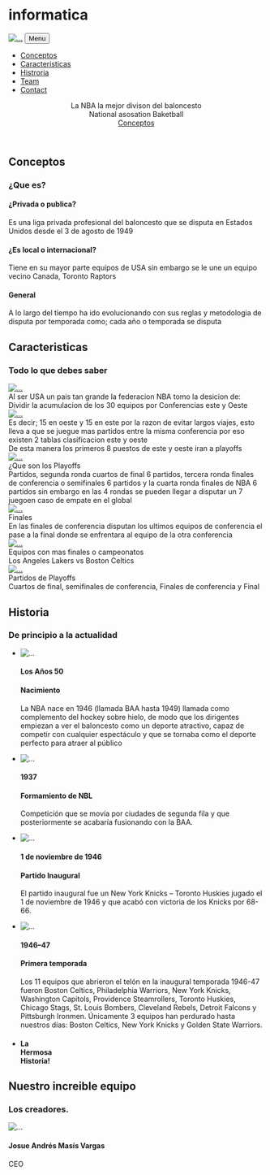 # informatica
<!DOCTYPE html>
<html lang="en">
    <head>
        <meta charset="utf-8" />
        <meta name="viewport" content="width=device-width, initial-scale=1, shrink-to-fit=no" />
        <meta name="description" content="" />
        <meta name="author" content="" />
        <title>Mi sitio deportivo</title>
        <!-- Favicon-->
        <link rel="icon" type="image/x-icon" href="assets/favicon.ico" />
        <!-- Font Awesome icons (free version)-->
        <script src="https://use.fontawesome.com/releases/v5.15.4/js/all.js" crossorigin="anonymous"></script>
        <!-- Google fonts-->
        <link href="https://fonts.googleapis.com/css?family=Montserrat:400,700" rel="stylesheet" type="text/css" />
        <link href="https://fonts.googleapis.com/css?family=Roboto+Slab:400,100,300,700" rel="stylesheet" type="text/css" />
        <!-- Core theme CSS (includes Bootstrap)-->
        <link href="css/styles.css" rel="stylesheet" />
    </head>
    <body id="page-top">
        <!-- Navigation-->
        <nav class="navbar navbar-expand-lg navbar-dark fixed-top" id="mainNav">
            <div class="container">
                <a class="navbar-brand" href="#page-top"><img src="assets/img/navbar-logo.svg" alt="..." /></a>
                <button class="navbar-toggler" type="button" data-bs-toggle="collapse" data-bs-target="#navbarResponsive" aria-controls="navbarResponsive" aria-expanded="false" aria-label="Toggle navigation">
                    Menu
                    <i class="fas fa-bars ms-1"></i>
                </button>
                <div class="collapse navbar-collapse" id="navbarResponsive">
                    <ul class="navbar-nav text-uppercase ms-auto py-4 py-lg-0">
                        <li class="nav-item"><a class="nav-link" href="#services">Conceptos</a></li>
                        <li class="nav-item"><a class="nav-link" href="#portfolio">Caracteristicas</a></li>
                        <li class="nav-item"><a class="nav-link" href="#about">Histroria</a></li>
                        <li class="nav-item"><a class="nav-link" href="#team">Team</a></li>
                        <li class="nav-item"><a class="nav-link" href="#contact">Contact</a></li>
                    </ul>
                </div>
            </div>
        </nav>
        <!-- Masthead-->
        <header class="masthead">
            <div class="container">
                <div class="masthead-subheading">La NBA la mejor divison del baloncesto</div>
                <div class="masthead-heading text-uppercase">National asosation Baketball</div>
                <a class="btn btn-primary btn-xl text-uppercase" href="#services">Conceptos</a>
            </div>
        </header>
        <!-- Services-->
        <section class="page-section" id="services">
            <div class="container">
                <div class="text-center">
                    <h2 class="section-heading text-uppercase">Conceptos</h2>
                    <h3 class="section-subheading text-muted">¿Que es?</h3>
                </div>
                <div class="row text-center">
                    <div class="col-md-4">
                        <span class="fa-stack fa-4x">
                            <i class="fas fa-circle fa-stack-2x text-primary"></i>
                            <i class="fas fa-shopping-cart fa-stack-1x fa-inverse"></i>
                        </span>
                        <h4 class="my-3">¿Privada o publica?</h4>
                        <p class="text-muted">Es una liga privada profesional del baloncesto que se disputa en Estados Unidos desde el 3 de agosto de 1949</p>
                    </div>
                    <div class="col-md-4">
                        <span class="fa-stack fa-4x">
                            <i class="fas fa-circle fa-stack-2x text-primary"></i>
                            <i class="fas fa-laptop fa-stack-1x fa-inverse"></i>
                        </span>
                        <h4 class="my-3">¿Es local o internacional?</h4>
                        <p class="text-muted">Tiene en su mayor parte equipos de USA sin embargo se le une un equipo vecino Canada, Toronto Raptors</p>
                    </div>
                    <div class="col-md-4">
                        <span class="fa-stack fa-4x">
                            <i class="fas fa-circle fa-stack-2x text-primary"></i>
                            <i class="fas fa-lock fa-stack-1x fa-inverse"></i>
                        </span>
                        <h4 class="my-3">General</h4>
                        <p class="text-muted">A lo largo del tiempo ha ido evolucionando con sus reglas y metodologia de disputa por temporada como; cada año o temporada se disputa </p>
                    </div>
                </div>
            </div>
        </section>
        <!-- Portfolio Grid-->
        <section class="page-section bg-light" id="portfolio">
            <div class="container">
                <div class="text-center">
                    <h2 class="section-heading text-uppercase">Caracteristicas</h2>
                    <h3 class="section-subheading text-muted">Todo lo que debes saber</h3>
                </div>
                <div class="row">
                    <div class="col-lg-4 col-sm-6 mb-4">
                        <!-- Portfolio item 1-->
                        <div class="portfolio-item">
                            <a class="portfolio-link" data-bs-toggle="modal" href="#portfolioModal1">
                                <div class="portfolio-hover">
                                    <div class="portfolio-hover-content"><i class="fas fa-plus fa-3x"></i></div>
                                </div>
                                <img class="img-fluid" src="assets/img/portfolio/1.jpg" alt="..." />
                            </a>
                            <div class="portfolio-caption">
                                <div class="portfolio-caption-heading">Al ser USA un pais tan grande la federacion NBA tomo la desicion de:</div>
                                <div class="portfolio-caption-subheading text-muted">Dividir la acumulacion de los 30 equipos por Conferencias este y Oeste</div>
                            </div>
                        </div>
                    </div>
                    <div class="col-lg-4 col-sm-6 mb-4">
                        <!-- Portfolio item 2-->
                        <div class="portfolio-item">
                            <a class="portfolio-link" data-bs-toggle="modal" href="#portfolioModal2">
                                <div class="portfolio-hover">
                                    <div class="portfolio-hover-content"><i class="fas fa-plus fa-3x"></i></div>
                                </div>
                                <img class="img-fluid" src="assets/img/portfolio/2.jpg" alt="..." />
                            </a>
                            <div class="portfolio-caption">
                                <div class="portfolio-caption-heading">Es decir; 15 en oeste y 15 en este por la razon de evitar largos viajes, esto lleva a que se juegue mas partidos entre la misma conferencia por eso existen 2 tablas clasificacion este y oeste</div>
                                <div class="portfolio-caption-subheading text-muted">De esta manera los primeros 8 puestos de este y oeste iran a playoffs</div>
                            </div>
                        </div>
                    </div>
                    <div class="col-lg-4 col-sm-6 mb-4">
                        <!-- Portfolio item 3-->
                        <div class="portfolio-item">
                            <a class="portfolio-link" data-bs-toggle="modal" href="#portfolioModal3">
                                <div class="portfolio-hover">
                                    <div class="portfolio-hover-content"><i class="fas fa-plus fa-3x"></i></div>
                                </div>
                                <img class="img-fluid" src="assets/img/portfolio/3.jpg" alt="..." />
                            </a>
                            <div class="portfolio-caption">
                                <div class="portfolio-caption-heading">¿Que son los Playoffs</div>
                                <div class="portfolio-caption-subheading text-muted">Partidos, segunda ronda cuartos de final 6 partidos, tercera ronda finales de conferencia o semifinales 6 partidos y la cuarta ronda finales de NBA 6 partidos sin embargo en las 4 rondas se pueden llegar a disputar un 7 juegoen caso de empate en el global</div>
                            </div>
                        </div>
                    </div>
                    <div class="col-lg-4 col-sm-6 mb-4 mb-lg-0">
                        <!-- Portfolio item 4-->
                        <div class="portfolio-item">
                            <a class="portfolio-link" data-bs-toggle="modal" href="#portfolioModal4">
                                <div class="portfolio-hover">
                                    <div class="portfolio-hover-content"><i class="fas fa-plus fa-3x"></i></div>
                                </div>
                                <img class="img-fluid" src="assets/img/portfolio/4.jpg" alt="..." />
                            </a>
                            <div class="portfolio-caption">
                                <div class="portfolio-caption-heading">Finales</div>
                                <div class="portfolio-caption-subheading text-muted">En las finales de conferencia disputan los ultimos equipos de conferencia el pase a la final donde se enfrentara al equipo de la otra conferencia</div>
                            </div>
                        </div>
                    </div>
                    <div class="col-lg-4 col-sm-6 mb-4 mb-sm-0">
                        <!-- Portfolio item 5-->
                        <div class="portfolio-item">
                            <a class="portfolio-link" data-bs-toggle="modal" href="#portfolioModal5">
                                <div class="portfolio-hover">
                                    <div class="portfolio-hover-content"><i class="fas fa-plus fa-3x"></i></div>
                                </div>
                                <img class="img-fluid" src="assets/img/portfolio/5.jpg" alt="..." />
                            </a>
                            <div class="portfolio-caption">
                                <div class="portfolio-caption-heading">Equipos con mas finales o campeonatos</div>
                                <div class="portfolio-caption-subheading text-muted">Los Angeles Lakers vs Boston Celtics</div>
                            </div>
                        </div>
                    </div>
                    <div class="col-lg-4 col-sm-6">
                        <!-- Portfolio item 6-->
                        <div class="portfolio-item">
                            <a class="portfolio-link" data-bs-toggle="modal" href="#portfolioModal6">
                                <div class="portfolio-hover">
                                    <div class="portfolio-hover-content"><i class="fas fa-plus fa-3x"></i></div>
                                </div>
                                <img class="img-fluid" src="assets/img/portfolio/6.jpg" alt="..." />
                            </a>
                            <div class="portfolio-caption">
                                <div class="portfolio-caption-heading">Partidos de Playoffs</div>
                                <div class="portfolio-caption-subheading text-muted">Cuartos de final, semifinales de conferencia, Finales de conferencia y Final</div>
                            </div>
                        </div>
                    </div>
                </div>
            </div>
        </section>
        <!-- About-->
        <section class="page-section" id="about">
            <div class="container">
                <div class="text-center">
                    <h2 class="section-heading text-uppercase">Historia</h2>
                    <h3 class="section-subheading text-muted">De principio a la actualidad</h3>
                </div>
                <ul class="timeline">
                    <li>
                        <div class="timeline-image"><img class="rounded-circle img-fluid" src="assets/img/about/1.jpg" alt="..." /></div>
                        <div class="timeline-panel">
                            <div class="timeline-heading">
                                <h4>Los Años 50</h4>
                                <h4 class="subheading">Nacimiento</h4>
                            </div>
                            <div class="timeline-body"><p class="text-muted">La NBA nace en 1946 (llamada BAA hasta 1949) llamada como complemento del hockey sobre hielo, de modo que los dirigentes empiezan a ver el baloncesto como un deporte atractivo, capaz de competir con cualquier espectáculo y que se tornaba como el deporte perfecto para atraer al público</p></div>
                        </div>
                    </li>
                    <li class="timeline-inverted">
                        <div class="timeline-image"><img class="rounded-circle img-fluid" src="assets/img/about/2.jpg" alt="..." /></div>
                        <div class="timeline-panel">
                            <div class="timeline-heading">
                                <h4>1937</h4>
                                <h4 class="subheading">Formamiento de NBL</h4>
                            </div>
                            <div class="timeline-body"><p class="text-muted">Competición que se movía por ciudades de segunda fila y que posteriormente se acabaría fusionando con la BAA.</p></div>
                        </div>
                    </li>
                    <li>
                        <div class="timeline-image"><img class="rounded-circle img-fluid" src="assets/img/about/3.jpg" alt="..." /></div>
                        <div class="timeline-panel">
                            <div class="timeline-heading">
                                <h4>1 de noviembre de 1946</h4>
                                <h4 class="subheading">Partido Inaugural</h4>
                            </div>
                            <div class="timeline-body"><p class="text-muted">El partido inaugural fue un New York Knicks – Toronto Huskies jugado el 1 de noviembre de 1946 y que acabó con victoria de los Knicks por 68-66.</p></div>
                        </div>
                    </li>
                    <li class="timeline-inverted">
                        <div class="timeline-image"><img class="rounded-circle img-fluid" src="assets/img/about/4.jpg" alt="..." /></div>
                        <div class="timeline-panel">
                            <div class="timeline-heading">
                                <h4>1946–47</h4>
                                <h4 class="subheading">Primera temporada</h4>
                            </div>
                            <div class="timeline-body"><p class="text-muted">Los 11 equipos que abrieron el telón en la inaugural temporada 1946-47 fueron Boston Celtics, Philadelphia Warriors, New York Knicks, Washington Capitols, Providence Steamrollers, Toronto Huskies, Chicago Stags, St. Louis Bombers, Cleveland Rebels, Detroit Falcons y Pittsburgh Ironmen. Únicamente 3 equipos han perdurado hasta nuestros días: Boston Celtics, New York Knicks y Golden State Warriors.</p></div>
                        </div>
                    </li>
                    <li class="timeline-inverted">
                        <div class="timeline-image">
                            <h4>
                                La 
                                <br />
                                Hermosa
                                <br />
                                Historia!
                            </h4>
                        </div>
                    </li>
                </ul>
            </div>
        </section>
        <!-- Team-->
        <section class="page-section bg-light" id="team">
            <div class="container">
                <div class="text-center">
                    <h2 class="section-heading text-uppercase">Nuestro increible equipo</h2>
                    <h3 class="section-subheading text-muted">Los creadores.</h3>
                </div>
                <div class="row">
                    <div class="col-lg-4">
                        <div class="team-member">
                            <img class="mx-auto rounded-circle" src="assets/img/team/1.jpg" alt="..." />
                            <h4>Josue Andrés Masís Vargas</h4>
                            <p class="text-muted">CEO</p>
                            <a class="btn btn-dark btn-social mx-2" href="#!"><i class="fab fa-twitter"></i></a>
                            <a class="btn btn-dark btn-social mx-2" href="#!"><i class="fab fa-facebook-f"></i></a>
                            <a class="btn btn-dark btn-social mx-2" href="#!"><i class="fab fa-linkedin-in"></i></a>
                        </div>
                    
</html>

